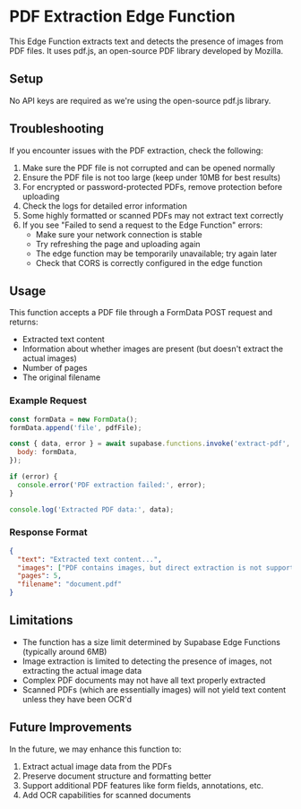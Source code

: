 
# PDF Extraction Edge Function

This Edge Function extracts text and detects the presence of images from PDF files. It uses pdf.js, an open-source PDF library developed by Mozilla.

## Setup

No API keys are required as we're using the open-source pdf.js library.

## Troubleshooting

If you encounter issues with the PDF extraction, check the following:

1. Make sure the PDF file is not corrupted and can be opened normally
2. Ensure the PDF file is not too large (keep under 10MB for best results)
3. For encrypted or password-protected PDFs, remove protection before uploading
4. Check the logs for detailed error information
5. Some highly formatted or scanned PDFs may not extract text correctly
6. If you see "Failed to send a request to the Edge Function" errors:
   - Make sure your network connection is stable
   - Try refreshing the page and uploading again
   - The edge function may be temporarily unavailable; try again later
   - Check that CORS is correctly configured in the edge function

## Usage

This function accepts a PDF file through a FormData POST request and returns:

- Extracted text content
- Information about whether images are present (but doesn't extract the actual images)
- Number of pages
- The original filename

### Example Request

```javascript
const formData = new FormData();
formData.append('file', pdfFile);

const { data, error } = await supabase.functions.invoke('extract-pdf', {
  body: formData,
});

if (error) {
  console.error('PDF extraction failed:', error);
}

console.log('Extracted PDF data:', data);
```

### Response Format

```json
{
  "text": "Extracted text content...",
  "images": ["PDF contains images, but direct extraction is not supported in this version."],
  "pages": 5,
  "filename": "document.pdf"
}
```

## Limitations

- The function has a size limit determined by Supabase Edge Functions (typically around 6MB)
- Image extraction is limited to detecting the presence of images, not extracting the actual image data
- Complex PDF documents may not have all text properly extracted
- Scanned PDFs (which are essentially images) will not yield text content unless they have been OCR'd

## Future Improvements

In the future, we may enhance this function to:
1. Extract actual image data from the PDFs
2. Preserve document structure and formatting better
3. Support additional PDF features like form fields, annotations, etc.
4. Add OCR capabilities for scanned documents
